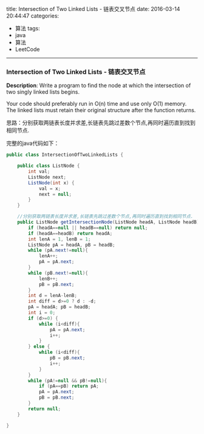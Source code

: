 




title: Intersection of Two Linked Lists - 链表交叉节点
date: 2016-03-14 20:44:47
categories: 
- 算法
tags: 
- java
- 算法
- LeetCode
<!--updated: 2016-03-14 21:40:47-->
---

### Intersection of Two Linked Lists - 链表交叉节点
**Description**: Write a program to find the node at which the intersection of two singly linked lists begins.

Your code should preferably run in O(n) time and use only O(1) memory.
 The linked lists must retain their original structure after the function returns.
 
思路：分别获取两链表长度并求差,长链表先跳过差数个节点,再同时遍历直到找到相同节点.

完整的java代码如下：

```java
public class IntersectionOfTwoLinkedLists {

    public class ListNode {
        int val;
        ListNode next;
        ListNode(int x) {
            val = x;
            next = null;
        }
    }

    //分别获取两链表长度并求差,长链表先跳过差数个节点,再同时遍历直到找到相同节点.
    public ListNode getIntersectionNode(ListNode headA, ListNode headB) {
        if (headA==null || headB==null) return null;
        if (headA==headB) return headA;
        int lenA = 1, lenB = 1;
        ListNode pA = headA, pB = headB;
        while (pA.next!=null){
            lenA++;
            pA = pA.next;
        }
        while (pB.next!=null){
            lenB++;
            pB = pB.next;
        }
        int d = lenA-lenB;
        int diff = d>=0 ? d : -d;
        pA = headA; pB = headB;
        int i = 0;
        if (d>=0) {
            while (i<diff){
                pA = pA.next;
                i++;
            }
        } else {
            while (i<diff){
                pB = pB.next;
                i++;
            }
        }
        while (pA!=null && pB!=null){
            if (pA==pB) return pA;
            pA = pA.next;
            pB = pB.next;
        }
        return null;
    }

}
```
